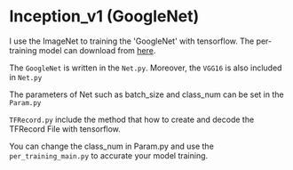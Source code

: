 # Inception_v1 (GoogleNet)


I use the ImageNet to training the 'GoogleNet' with tensorflow. The per-training  model can download from [here](https://pan.baidu.com/s/1d8QlKi_3EUyNbRGxnQg1YQ).</br>

The `GoogleNet` is written in the `Net.py`. Moreover, the `VGG16` is also included in `Net.py`</br>

The parameters of Net such as batch_size and class_num can be set in the `Param.py`</br>

`TFRecord.py` include the method that how to create and decode the TFRecord File with tensorflow.</br>

You can change the class_num in Param.py and use the `per_training_main.py` to accurate your model training.</br>
